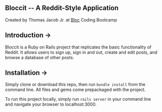 ## Bloccit -- A Reddit-Style Application ##

Created by Thomas Jacob Jr. at [Bloc](http://bloc.io)
Coding Bootcamp

## Introduction ->

Bloccit is a Ruby on Rails project that replicates the basic
functionality of Reddit. It allows users to sign up, sign in and out,
create and edit posts, and browse a database of other posts.

## Installation ->

Simply clone or download this repo, then run `bundle install` from the  
command line. All files and gems come prepackaged with the project.

To run this project locally, simply run `rails server` in your command line and
navigate your browser to localhost:3000.
